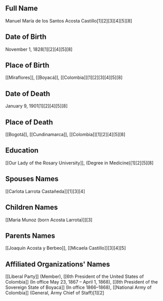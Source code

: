 ## Full Name
Manuel María de los Santos Acosta Castillo[1][2][3][4][5][8]

## Date of Birth
November 1, 1828[1][2][4][5][8]

## Place of Birth
[[Miraflores]], [[Boyacá]], [[Colombia]][1][2][3][4][5][8]

## Date of Death
January 9, 1901[1][2][4][5][8]

## Place of Death
[[Bogotá]], [[Cundinamarca]], [[Colombia]][1][2][4][5][8]

## Education
[[Our Lady of the Rosary University]], (Degree in Medicine)[1][2][5][8]

## Spouses Names
[[Carlota Larrota Castañeda]][1][3][4]

## Children Names
[[Maria Munoz (born Acosta Larrota)]][3]

## Parents Names
[[Joaquín Acosta y Berbeo]], [[Micaela Castillo]][3][4][5]

## Affiliated Organizations' Names
[[Liberal Party]] (Member),
[[6th President of the United States of Colombia]] (In office May 23, 1867 – April 1, 1868),
[[8th President of the Sovereign State of Boyacá]] (In office 1866–1868),
[[National Army of Colombia]] (General, Army Chief of Staff)[1][2]

